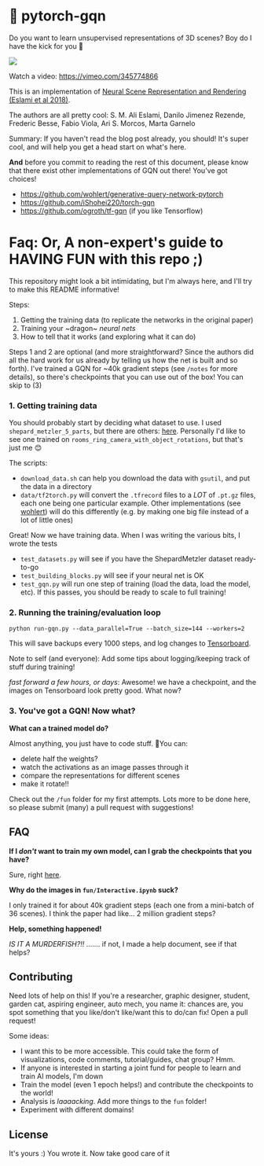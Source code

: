 # 🌈 pytorch-gqn

Do you want to learn unsupervised representations of 3D scenes? Boy do I have the kick for you 🕍

<img src="https://cdn.arstechnica.net/wp-content/uploads/2018/06/Screen-Shot-2018-06-28-at-4.18.25-PM-800x534.png">

Watch a video: https://vimeo.com/345774866

This is an implementation of [Neural Scene Representation and Rendering (Eslami et al 2018)](https://deepmind.com/blog/neural-scene-representation-and-rendering/). 

The authors are all pretty cool: S. M. Ali Eslami, Danilo Jimenez Rezende, Frederic Besse, Fabio Viola, Ari S. Morcos, Marta Garnelo

Summary:
If you haven't read the blog post already, you should! It's super cool, and will help you get a head start on what's here.

**And** before you commit to reading the rest of this document, please know that there exist other implementations of GQN out there! You've got choices!
- https://github.com/wohlert/generative-query-network-pytorch
- https://github.com/iShohei220/torch-gqn
- https://github.com/ogroth/tf-gqn (if you like Tensorflow)

# Faq: Or, A non-expert's guide to HAVING FUN with this repo ;)

This repository might look a bit intimidating, but I'm always here, and I'll try to make this README informative! 

Steps:
1. Getting the training data (to replicate the networks in the original paper)
2. Training your ~dragon~ *neural nets*
3. How to tell that it works (and exploring what it can do)

Steps 1 and 2 are optional (and more straightforward? Since the authors did all the hard work for us already by telling us how the net is built and so forth). I've trained a GQN for ~40k gradient steps (see `/notes` for more details), so there's checkpoints that you can use out of the box! You can skip to (3)

### 1. Getting training data

You should probably start by deciding what dataset to use. I used `shepard_metzler_5_parts`, but there are others: [here](https://github.com/deepmind/gqn-datasets). Personally I'd like to see one trained on `rooms_ring_camera_with_object_rotations`, but that's just me 😊

The scripts:
- `download_data.sh` can help you download the data with `gsutil`, and put the data in a directory
- `data/tf2torch.py` will convert the `.tfrecord` files to a _LOT_ of `.pt.gz` files, each one being one particular example. Other implementations (see [wohlert](https://github.com/wohlert/generative-query-network-pytorch/tree/master/scripts)) will do this differently (e.g. by making one big file instead of a lot of little ones)

Great! Now we have training data. When I was writing the various bits, I wrote the tests
- `test_datasets.py` will see if you have the ShepardMetzler dataset ready-to-go
- `test_building_blocks.py` will see if your neural net is OK
- `test_gqn.py` will run one step of training (load the data, load the model, etc). If this passes, you should be ready to scale to full training!

### 2. Running the training/evaluation loop

```
python run-gqn.py --data_parallel=True --batch_size=144 --workers=2
```

This will save backups every 1000 steps, and log changes to [Tensorboard](https://github.com/mwufi/pytorch-gqn/blob/master/notes/Screen%20Shot%202019-07-01%20at%204.57.33%20PM.png).

Note to self (and everyone): Add some tips about logging/keeping track of stuff during training!

_fast forward a few hours, or days_: Awesome! we have a checkpoint, and the images on Tensorboard look pretty good. What now?

### 3. You've got a GQN! Now what?

**What can a trained model do?**

Almost anything, you just have to code stuff. 🌼You can:
- delete half the weights?
- watch the activations as an image passes through it
- compare the representations for different scenes
- make it rotate!!

Check out the `/fun` folder for my first attempts. Lots more to be done here, so please submit (many) a pull request with suggestions!

## FAQ

**If I _don't_ want to train my own model, can I grab the checkpoints that you have?**

Sure, right [here](https://console.cloud.google.com/storage/browser/transformer-results-bucket/pytorch-gqn/).

**Why do the images in `fun/Interactive.ipynb` suck?**

I only trained it for about 40k gradient steps (each one from a mini-batch of 36 scenes). I think the paper had like... 2 million gradient steps?

**Help, something happened!**

_IS IT A MURDERFISH?!!_ ....... if not, I made a help document, see if that helps?


## Contributing

Need lots of help on this! If you're a researcher, graphic designer, student, garden cat, aspiring engineer, auto mech, you name it: chances are, you spot something that you like/don't like/want this to do/can fix! Open a pull request!

Some ideas:
- I want this to be more accessible. This could take the form of visualizations, code comments, tutorial/guides, chat group? Hmm.
- If anyone is interested in starting a joint fund for people to learn and train AI models, I'm down
- Train the model (even 1 epoch helps!) and contribute the checkpoints to the world!
- Analysis is _laaaacking_. Add more things to the `fun` folder!
- Experiment with different domains!

## License

It's yours :) You wrote it. Now take good care of it
